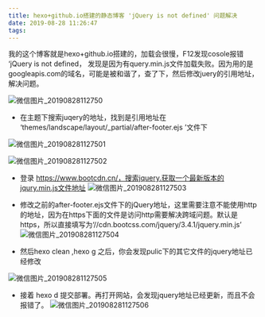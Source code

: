```yaml
---
title: hexo+github.io搭建的静态博客 'jQuery is not defined' 问题解决
date: 2019-08-28 11:26:47
tags:
---
```

我的这个博客就是hexo+github.io搭建的，加载会很慢，F12发现cosole报错 ‘jQuery is not defined， 发现是因为有query.min.js文件加载失败。因为用的是googleapis.com的域名，可能是被和谐了，查了下，然后修改juery的引用地址，解决问题。

![微信图片_20190828112750](https://image.liqile.top/2019/08/28/9d9740d5b51da95135403dcc67d51a1e.png)

* 在主题下搜索juqery的地址，找到是引用地址在 ‘themes/landscape/layout/_partial/after-footer.ejs ’文件下

![微信图片_201908281127501](https://image.liqile.top/2019/08/28/b043c2b3ee2b458f9a015d2b3068243b.png)


![微信图片_201908281127502](https://image.liqile.top/2019/08/28/44c47b77d6cf2f75b5acbdf95fd82d10.png)

* 登录 https://www.bootcdn.cn/，搜索jquery.获取一个最新版本的jqury.min.js文件地址
![微信图片_201908281127503](https://image.liqile.top/2019/08/28/5e9ac2a4ce01ab37df097c1fed6a606a.png)

* 修改之前的after-footer.ejs文件下的jQuery地址，这里需要注意不能使用http的地址，因为在https下面的文件是访问http需要解决跨域问题。默认是https，所以直接填写为‘//cdn.bootcss.com/jquery/3.4.1/jquery.min.js’
![微信图片_201908281127504](https://image.liqile.top/2019/08/28/9dc04e640ae4743ccf8d3c12291936d3.png)

* 然后hexo clean  ,hexo g 之后，你会发现pulic下的其它文件的jquery地址已经修改

![微信图片_201908281127505](https://image.liqile.top/2019/08/28/4764808d382beb08edd6a8ab4af8e821.png)

* 接着 hexo d 提交部署。再打开网站，会发现jquery地址已经更新，而且不会报错了。
![微信图片_201908281127506](https://image.liqile.top/2019/08/28/5462ab0ed0ca2be4d39203b7a1a5224a.png)
